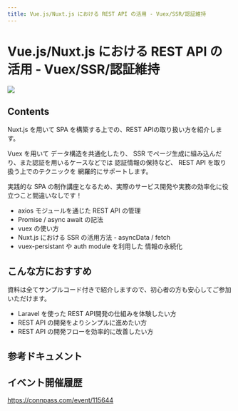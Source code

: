 ```yaml
---
title: Vue.js/Nuxt.js における REST API の活用 - Vuex/SSR/認証維持
---
```

# Vue.js/Nuxt.js における REST API の活用 - Vuex/SSR/認証維持

![](/images/leccafe.png)

## Contents

Nuxt.js を用いて SPA を構築する上での、REST APIの取り扱い方を紹介します。

Vuex を用いて データ構造を共通化したり、 
SSR でページ生成に組み込んだり、また認証を用いるケースなどでは 認証情報の保持など、
REST API を取り扱う上でのテクニックを 網羅的にサポートします。 

実践的な SPA の制作講座となるため、実際のサービス開発や実務の効率化に役立つこと間違いなしです！

- axios モジュールを通じた REST API の管理
- Promise / async await の記法
- vuex の使い方
- Nuxt.js における SSR の活用方法 - asyncData / fetch
- vuex-persistant や auth module を利用した 情報の永続化

## こんな方におすすめ

資料は全てサンプルコード付きで紹介しますので、初心者の方も安心してご参加いただけます。

- Laravel を使った REST API開発の仕組みを体験したい方
- REST API の開発をよりシンプルに進めたい方
- REST API の開発フローを効率的に改善したい方


## 参考ドキュメント

## イベント開催履歴

https://connpass.com/event/115644
